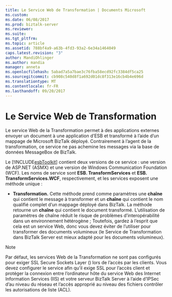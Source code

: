 ```yaml
---
title: Le Service Web de Transformation | Documents Microsoft
ms.custom: 
ms.date: 06/08/2017
ms.prod: biztalk-server
ms.reviewer: 
ms.suite: 
ms.tgt_pltfrm: 
ms.topic: article
ms.assetid: 788bf4a9-a63b-4fd3-93a2-6e34a1464049
caps.latest.revision: "3"
author: MandiOhlinger
ms.author: mandia
manager: anneta
ms.openlocfilehash: 5abad7a5a7bae3c76fba58ecd92fc3384df5ca25
ms.sourcegitcommit: cb908c540d8f1a692d01dc8f313e16cb4b4e696d
ms.translationtype: MT
ms.contentlocale: fr-FR
ms.lasthandoff: 09/20/2017
---
```

# <a name="the-transformation-web-service"></a>Le Service Web de Transformation
Le service Web de la Transformation permet à des applications externes envoyer un document à une application d’ESB et transformé à l’aide d’un mappage de Microsoft BizTalk déployé. Contrairement à l’agent de la transformation, ce service ne pas achemine les messages via la base de données MessageBox de BizTalk.  
  
 Le [!INCLUDE[esbToolkit](../includes/esbtoolkit-md.md)] contient deux versions de ce service : une version de ASP.NET (ASMX) et une version de Windows Communication Foundation (WCF). Les noms de service sont **ESB. TransformServices** et **ESB. TransformServices.WCF**, respectivement, et les services exposent une méthode unique :  
  
-   **Transformation.** Cette méthode prend comme paramètres une **chaîne** qui contient le message à transformer et un **chaîne** qui contient le nom qualifié complet d’un mappage déployé dans BizTalk. La méthode retourne un **chaîne** qui contient le document transformé. L’utilisation de paramètres de chaîne réduit le risque de problèmes d’interopérabilité dans un environnement hétérogène ; Toutefois, gardez à l’esprit que cela est un service Web, donc vous devez éviter de l’utiliser pour transformer des documents volumineux (le Service de Transformation dans BizTalk Server est mieux adapté pour les documents volumineux).  
  
> [!NOTE]
>  Par défaut, les services Web de la Transformation ne sont pas configurés pour exiger SSL Secure Sockets Layer () lors de l’accès par les clients. Vous devez configurer le service afin qu’il exige SSL pour l’accès client et protéger la connexion entre l’ordinateur hôte du service Web des Internet Information Services (IIS) et votre serveur BizTalk Server à l’aide d’IPSec d’au niveau du réseau et l’accès approprié au niveau des fichiers contrôler les autorisations de liste (ACL).